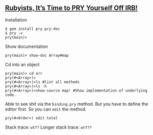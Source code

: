 ## [Rubyists, It’s Time to PRY Yourself Off IRB!](http://www.sitepoint.com/rubyists-time-pry-irb/)

Installation

	$ gem install pry pry-doc
	$ pry -v
	pry(main)>

Show documentation

	pry(main)> show-doc Array#map

Cd into an object
	
	pry(main)> cd arr
	pry(#<Array>)>
	pry(#<Array>)>ls #list all methods
	pry(#<Array>)>ls -h
	pry(#<Array>)>show-source map! #Show implementation of underlying code.

Able to see shit via the `binding.pry` method. But you have to define the editor first. So you can `edit` the method.

	pry(#<Order>) edit total

Stack trace: `wtf?` Longer stack trace: `wtf??`